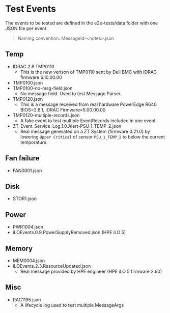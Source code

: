 # Test Events

The events to be tested are defined in the e2e-tests/data folder with one JSON file per event.

> Naming convention: MessageId-\<notes\>.json

## Temp
- IDRAC.2.8.TMP0110
    - This is the new verison of TMP0110 sent by Dell BMC with IDRAC firmware 6.10.00.00
- TMP0100.json
- TMP0100-no-msg-field.json
    - No message field. Used to test Message Parser.
- TMP0120.json
    - This is a message received from real hardware PowerEdge R640 BIOS=2.8.1, iDRAC Firmware=5.00.00.00
- TMP0120-multiple-records.json
    - A fake event to test multiple EventRecords included in one event
- ZT_Event_Service_Log.1.0.Alert-PSU_1_TEMP_2.json
    - Real message generated on a ZT System (firmware 0.21.0) by lowering `Upper Critical` of sensor `PSU_1_TEMP_2` to below the current temporature.

## Fan failure
- FAN0001.json

## Disk
- STOR1.json

## Power
- PWR1004.json
- iLOEvents.0.9.PowerSupplyRemoved.json (HPE iLO 5)

## Memory
- MEM0004.json
- iLOEvents.2.3.ResourceUpdated.json
  - Real message provided by HPE engineer (HPE iLO 5 firmware 2.60)

## Misc
- RAC1195.json
    - A lifecycle log used to test multiple MessageArgs
